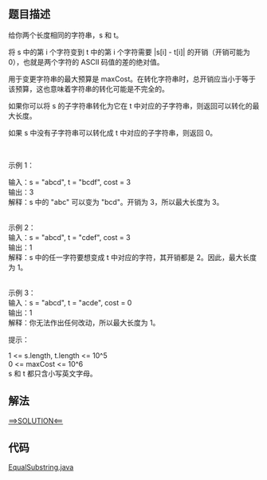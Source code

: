 ## 题目描述
给你两个长度相同的字符串，s 和 t。

将 s 中的第 i 个字符变到 t 中的第 i 个字符需要 |s[i] - t[i]| 的开销（开销可能为 0），也就是两个字符的 ASCII 码值的差的绝对值。

用于变更字符串的最大预算是 maxCost。在转化字符串时，总开销应当小于等于该预算，这也意味着字符串的转化可能是不完全的。

如果你可以将 s 的子字符串转化为它在 t 中对应的子字符串，则返回可以转化的最大长度。

如果 s 中没有子字符串可以转化成 t 中对应的子字符串，则返回 0。

 

示例 1：

输入：s = "abcd", t = "bcdf", cost = 3
<br>输出：3
<br>解释：s 中的 "abc" 可以变为 "bcd"。开销为 3，所以最大长度为 3。

<br>示例 2：
<br>输入：s = "abcd", t = "cdef", cost = 3
<br>输出：1
<br>解释：s 中的任一字符要想变成 t 中对应的字符，其开销都是 2。因此，最大长度为 1。

<br>示例 3：
<br>输入：s = "abcd", t = "acde", cost = 0
<br>输出：1
<br>解释：你无法作出任何改动，所以最大长度为 1。
 

提示：

1 <= s.length, t.length <= 10^5
<br>0 <= maxCost <= 10^6
<br>s 和 t 都只含小写英文字母。
## 解法
[==>SOLUTION<==](https://leetcode-cn.com/problems/get-equal-substrings-within-budget/==>SOLUTION<==/jin-ke-neng-shi-zi-fu-chuan-xiang-deng-b-higz/)
## 代码
[EqualSubstring.java](https://github.com/Marshal1996/LeetCode-Java/blob/master/src/slidewindow/EqualSubstring.java)

